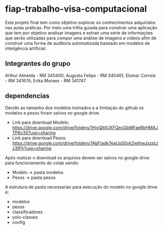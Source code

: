 # fiap-trabalho-visa-computacional

Este projeto final tem como objetivo explorar os conhecimentos adquiridos nas aulas práticas. Por meio uma trilha guiada para construir uma aplicação que tem por objetivo analisar imagens e extrair uma série de informações que serão utilizadas para compor uma análise de imagens e vídeos afim de construir uma forma de auditoria automatizada baseado em modelos de inteligência artificial.

## Integrantes do grupo

Arthur Almeida 	-   RM 340400;
Augusto Felipe 	-   RM 340461;
Elomar Correia 	-   RM 341674;
Erika Moraes 	-   RM 341747

## dependencias

Devido ao tamanho dos modelos treinados e a limitação do github os modelos e pesos foram salvos no google drive. 
- Link para download Modelo: https://drive.google.com/drive/folders/1HjyQttjfJXFQecGbMFaeRbHMAJTP6c3S?usp=sharing
- Link para download Pesos: https://drive.google.com/drive/folders/1AbFiadk7eaUsS0ok2wthwJszpLtz3fFh?usp=sharing

Após realizar o download os arquivos devem ser salvos no google drive para funcionamento do colab sendo:

- Modelo -> pasta modelos
- Pesos -> pasta pesos

A estrutura de pasta necessarias para execução do modelo no google drive é:

- modelos
- pesos
- classificadores
- yolo-classes
- config
